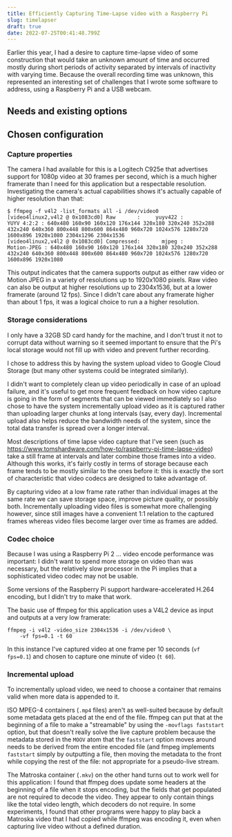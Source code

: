 ```yaml
---
title: Efficiently Capturing Time-Lapse video with a Raspberry Pi
slug: timelapser
draft: true
date: 2022-07-25T00:41:48.799Z
---
```

Earlier this year, I had a desire to capture time-lapse video of some construction that would take an unknown amount of time and occurred mostly during short periods of activity separated by intervals of inactivity with varying time. Because the overall recording time was unknown, this represented an interesting set of challenges that I wrote some software to address, using a Raspberry Pi and a USB webcam.

## Needs and existing options

## Chosen configuration



### Capture properties

The camera I had available for this is a Logitech C925e that advertises support for 1080p video at 30 frames per second, which is a much higher framerate than I need for this application but a respectable resolution. Investigating the camera's actual capabilities shows it's actually capable of higher resolution than that:

```
$ ffmpeg -f v4l2 -list_formats all -i /dev/video0
[video4linux2,v4l2 @ 0x1083cd0] Raw       :     yuyv422 :           YUYV 4:2:2 : 640x480 160x90 160x120 176x144 320x180 320x240 352x288 432x240 640x360 800x448 800x600 864x480 960x720 1024x576 1280x720 1600x896 1920x1080 2304x1296 2304x1536
[video4linux2,v4l2 @ 0x1083cd0] Compressed:       mjpeg :          Motion-JPEG : 640x480 160x90 160x120 176x144 320x180 320x240 352x288 432x240 640x360 800x448 800x600 864x480 960x720 1024x576 1280x720 1600x896 1920x1080
```

This output indicates that the camera supports output as either raw video or Motion JPEG in a variety of resolutions up to 1920x1080 pixels. Raw video can also be output at higher resolutions up to 2304x1536, but at a lower framerate (around 12 fps). Since I didn't care about any framerate higher than about 1 fps, it was a logical choice to run a a higher resolution.

### Storage considerations

I only have a 32GB SD card handy for the machine, and I don't trust it not to corrupt data without warning so it seemed important to ensure that the Pi's local storage would not fill up with video and prevent further recording.

I chose to address this by having the system upload video to Google Cloud Storage (but many other systems could be integrated similarly).

I didn't want to completely clean up video periodically in case of an upload failure, and it's useful to get more frequent feedback on how video capture is going in the form of segments that can be viewed immediately so I also chose to have the system incrementally upload  video as it is captured rather than uploading larger chunks at long intervals (say, every day). Incremental upload also helps reduce the bandwidth needs of the system, since the total data transfer is spread over a longer interval.

Most descriptions of time lapse video capture that I've seen (such as https://www.tomshardware.com/how-to/raspberry-pi-time-lapse-video) take a still frame at intervals and later combine those frames into a video. Although this works, it's fairly costly in terms of storage because each frame tends to be mostly similar to the ones before it: this is exactly the sort of characteristic that video codecs are designed to take advantage of.

By capturing video at a low frame rate rather than individual images at the same rate we can save storage space, improve picture quality, or possibly both. Incrementally uploading video files is somewhat more challenging however, since still images have a convenient 1:1 relation to the captured frames whereas video files become larger over time as frames are added.

### Codec choice

Because I was using a Raspberry Pi 2 ... video encode performance was important: I didn't want to spend more storage on video than was necessary, but the relatively slow processor in the Pi implies that a sophisticated video codec may not be usable.

Some versions of the Raspberry Pi support hardware-accelerated H.264 encoding, but I didn't try to make that work.

The basic use of ffmpeg for this application uses a V4L2 device as input and outputs at a very low framerate:

```
ffmpeg -i v4l2 -video_size 2304x1536 -i /dev/video0 \
    -vf fps=0.1 -t 60
```

In this instance I've captured video at one frame per 10 seconds (`vf fps=0.1`) and chosen to capture one minute of video (`t 60`).

### Incremental upload

To incrementally upload video, we need to choose a container that remains valid when more data is appended to it.

ISO MPEG-4 containers (`.mp4` files) aren't as well-suited because by default some metadata gets placed at the end of the file. ffmpeg can put that at the beginning of a file to make a "streamable" by using the `-movflags faststart` option, but that doesn't really solve the live capture problem because the metadata stored in the `MOOV` atom that the `faststart` option moves around needs to be derived from the entire encoded file (and fmpeg implements `faststart` simply by outputting a file, then moving the metadata to the front while copying the rest of the file: not appropriate for a pseudo-live stream.

The Matroska container (`.mkv`) on the other hand turns out to work well for this application: I found that ffmpeg does update some headers at the beginning of a file when it stops encoding, but the fields that get populated are not required to decode the video. They appear to only contain things like the total video length, which decoders do not require. In some experiments, I found that other programs were happy to play back a Matroska video that I had copied while ffmpeg was encoding it, even when capturing live video without a defined duration.
